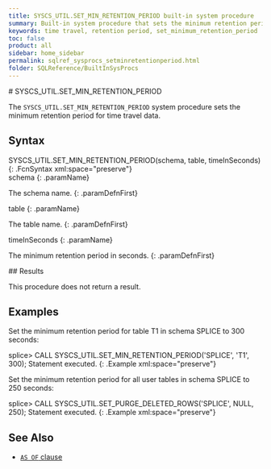 ```yaml
---
title: SYSCS_UTIL.SET_MIN_RETENTION_PERIOD built-in system procedure
summary: Built-in system procedure that sets the minimum retention period for time travel data.
keywords: time travel, retention period, set_minimum_retention_period
toc: false
product: all
sidebar: home_sidebar
permalink: sqlref_sysprocs_setminretentionperiod.html
folder: SQLReference/BuiltInSysProcs
---
```

<section>
<div class="TopicContent" data-swiftype-index="true" markdown="1">
# SYSCS_UTIL.SET_MIN_RETENTION_PERIOD

The `SYSCS_UTIL.SET_MIN_RETENTION_PERIOD` system procedure sets the minimum retention period for time travel data.


## Syntax

<div class="fcnWrapperWide" markdown="1">
    SYSCS_UTIL.SET_MIN_RETENTION_PERIOD(schema, table, timeInSeconds)
{: .FcnSyntax xml:space="preserve"}

</div>
<div class="paramList" markdown="1">
schema
{: .paramName}

The schema name.
{: .paramDefnFirst}

table
{: .paramName}

The table name.
{: .paramDefnFirst}

timeInSeconds
{: .paramName}

The minimum retention period in seconds.
{: .paramDefnFirst}


</div>
## Results

This procedure does not return a result.

## Examples

Set the minimum retention period for table T1 in schema SPLICE to 300 seconds:

<div class="preWrapperWide" markdown="1">
    splice> CALL SYSCS_UTIL.SET_MIN_RETENTION_PERIOD('SPLICE', 'T1', 300);
    Statement executed.
{: .Example xml:space="preserve"}

</div>

Set the minimum retention period for all user tables in schema SPLICE to 250 seconds:

<div class="preWrapperWide" markdown="1">
    splice> CALL SYSCS_UTIL.SET_PURGE_DELETED_ROWS('SPLICE', NULL, 250);
    Statement executed.
{: .Example xml:space="preserve"}

</div>

## See Also

* [`AS OF` clause ](sqlref_clauses_asof.html)

</div>
</section>
